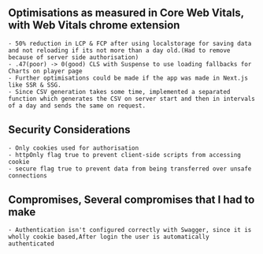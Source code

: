 ## Optimisations as measured in Core Web Vitals, with Web Vitals chrome extension
    - 50% reduction in LCP & FCP after using localstorage for saving data and not reloading if its not more than a day old.(Had to remove because of server side authorisation)
    - .47(poor) -> 0(good) CLS with Suspense to use loading fallbacks for Charts on player page 
    - Further optimisations could be made if the app was made in Next.js like SSR & SSG.
    - Since CSV generation takes some time, implemented a separated function which generates the CSV on server start and then in intervals of a day and sends the same on request.

## Security Considerations
    - Only cookies used for authorisation
    - httpOnly flag true to prevent client-side scripts from accessing cookie
    - secure flag true to prevent data from being transferred over unsafe connections

## Compromises, Several compromises that I had to make
    - Authentication isn't configured correctly with Swagger, since it is wholly cookie based,After login the user is automatically authenticated
